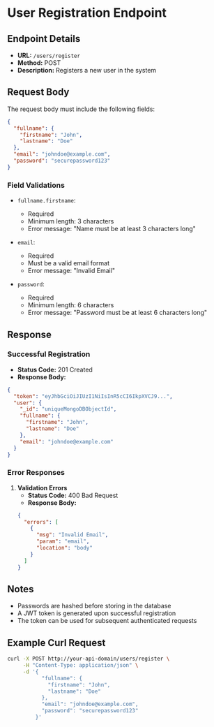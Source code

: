 # User Registration Endpoint

## Endpoint Details
- **URL:** `/users/register`
- **Method:** POST
- **Description:** Registers a new user in the system

## Request Body
The request body must include the following fields:

```json
{
  "fullname": {
    "firstname": "John",
    "lastname": "Doe"
  },
  "email": "johndoe@example.com",
  "password": "securepassword123"
}
```

### Field Validations
- `fullname.firstname`:
  - Required
  - Minimum length: 3 characters
  - Error message: "Name must be at least 3 characters long"

- `email`:
  - Required
  - Must be a valid email format
  - Error message: "Invalid Email"

- `password`:
  - Required
  - Minimum length: 6 characters
  - Error message: "Password must be at least 6 characters long"

## Response

### Successful Registration
- **Status Code:** 201 Created
- **Response Body:**
```json
{
  "token": "eyJhbGciOiJIUzI1NiIsInR5cCI6IkpXVCJ9...",
  "user": {
    "_id": "uniqueMongoDBObjectId",
    "fullname": {
      "firstname": "John",
      "lastname": "Doe"
    },
    "email": "johndoe@example.com"
  }
}
```

### Error Responses
1. **Validation Errors**
   - **Status Code:** 400 Bad Request
   - **Response Body:**
   ```json
   {
     "errors": [
       {
         "msg": "Invalid Email",
         "param": "email",
         "location": "body"
       }
     ]
   }
   ```

## Notes
- Passwords are hashed before storing in the database
- A JWT token is generated upon successful registration
- The token can be used for subsequent authenticated requests

## Example Curl Request
```bash
curl -X POST http://your-api-domain/users/register \
     -H "Content-Type: application/json" \
     -d '{
           "fullname": {
             "firstname": "John", 
             "lastname": "Doe"
           },
           "email": "johndoe@example.com",
           "password": "securepassword123"
         }'
```